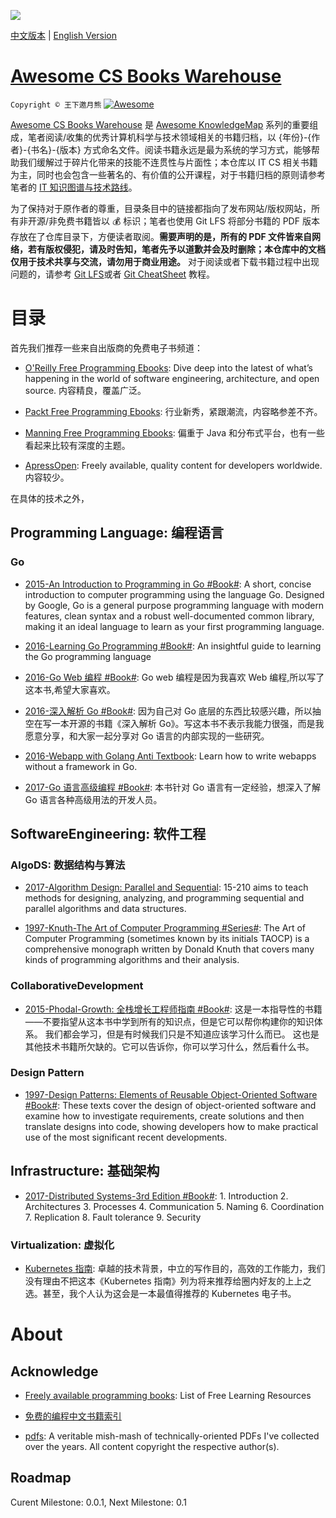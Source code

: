 ![](https://coding.net/u/hoteam/p/Cache/git/raw/master/2016/11/3/4/18L7RiWwRVtHIP35FFUbdog.jpeg)

[中文版本](./README.md) | [English Version](./README-en.md)

# [Awesome CS Books Warehouse](https://parg.co/UpB)

`Copyright © 王下邀月熊` [![Awesome](https://parg.co/UvS)](https://parg.co/UpB)

[Awesome CS Books Warehouse](https://parg.co/UpB) 是 [Awesome KnowledgeMap](https://github.com/wxyyxc1992/Awesome-KnowledgeMap) 系列的重要组成，笔者阅读/收集的优秀计算机科学与技术领域相关的书籍归档，以 {年份}-{作者}-{书名}-{版本} 方式命名文件。阅读书籍永远是最为系统的学习方式，能够帮助我们缓解过于碎片化带来的技能不连贯性与片面性；本仓库以 IT CS 相关书籍为主，同时也会包含一些著名的、有价值的公开课程，对于书籍归档的原则请参考笔者的 [IT 知识图谱与技术路线](https://github.com/wxyyxc1992/Awesome-KnowledgeMap)。

为了保持对于原作者的尊重，目录条目中的链接都指向了发布网站/版权网站，所有非开源/非免费书籍皆以 :moneybag: 标识；笔者也使用 Git LFS 将部分书籍的 PDF 版本存放在了仓库目录下，方便读者取阅。**需要声明的是，所有的 PDF 文件皆来自网络，若有版权侵犯，请及时告知，笔者先予以道歉并会及时删除；本仓库中的文档仅用于技术共享与交流，请勿用于商业用途。** 对于阅读或者下载书籍过程中出现问题的，请参考 [Git LFS](https://git-lfs.github.com/)或者 [Git CheatSheet](https://parg.co/Uvc) 教程。

# 目录

首先我们推荐一些来自出版商的免费电子书频道：

* [O'Reilly Free Programming Ebooks](http://www.oreilly.com/programming/free/): Dive deep into the latest of what’s happening in the world of software engineering, architecture, and open source. 内容精良，覆盖广泛。

* [Packt Free Programming Ebooks](https://www.packtpub.com/packt/offers/free-learning?from=block): 行业新秀，紧跟潮流，内容略参差不齐。

* [Manning Free Programming Ebooks](http://freecontent.manning.com/free-ebooks/): 偏重于 Java 和分布式平台，也有一些看起来比较有深度的主题。

* [ApressOpen](https://www.apress.com/cn/apress-open/apressopen-titles): Freely available, quality content for developers worldwide. 内容较少。

在具体的技术之外，

## Programming Language: 编程语言

### Go

* [2015-An Introduction to Programming in Go #Book#](http://www.golang-book.com/): A short, concise introduction to computer programming using the language Go. Designed by Google, Go is a general purpose programming language with modern features, clean syntax and a robust well-documented common library, making it an ideal language to learn as your first programming language.

* [2016-Learning Go Programming #Book#](https://parg.co/b21): An insightful guide to learning the Go programming language

* [2016-Go Web 编程 #Book#](https://astaxie.gitbooks.io/build-web-application-with-golang/content/zh/): Go web 编程是因为我喜欢 Web 编程,所以写了这本书,希望大家喜欢。

* [2016-深入解析 Go #Book#](https://tiancaiamao.gitbooks.io/go-internals/content/zh/): 因为自己对 Go 底层的东西比较感兴趣，所以抽空在写一本开源的书籍《深入解析 Go》。写这本书不表示我能力很强，而是我愿意分享，和大家一起分享对 Go 语言的内部实现的一些研究。

- [2016-Webapp with Golang Anti Textbook](https://github.com/thewhitetulip/web-dev-golang-anti-textbook): Learn how to write webapps without a framework in Go.

* [2017-Go 语言高级编程 #Book#](https://parg.co/UMV): 本书针对 Go 语言有一定经验，想深入了解 Go 语言各种高级用法的开发人员。

## SoftwareEngineering: 软件工程

### AlgoDS: 数据结构与算法

* [2017-Algorithm Design: Parallel and Sequential](http://www.parallel-algorithms-book.com/): 15-210 aims to teach methods for designing, analyzing, and programming sequential and parallel algorithms and data structures.

- [1997-Knuth-The Art of Computer Programming #Series#](https://www-cs-faculty.stanford.edu/~knuth/taocp.html): The Art of Computer Programming (sometimes known by its initials TAOCP) is a comprehensive monograph written by Donald Knuth that covers many kinds of programming algorithms and their analysis.

### CollaborativeDevelopment

* [2015-Phodal-Growth: 全栈增长工程师指南 #Book#](https://github.com/phodal/growth-ebook): 这是一本指导性的书籍——不要指望从这本书中学到所有的知识点，但是它可以帮你构建你的知识体系。 我们都会学习，但是有时候我们只是不知道应该学习什么而已。 这也是其他技术书籍所欠缺的。它可以告诉你，你可以学习什么，然后看什么书。

### Design Pattern

* [1997-Design Patterns: Elements of Reusable Object-Oriented Software #Book#](https://parg.co/UyK): These texts cover the design of object-oriented software and examine how to investigate requirements, create solutions and then translate designs into code, showing developers how to make practical use of the most significant recent developments.

## Infrastructure: 基础架构

* [2017-Distributed Systems-3rd Edition #Book#](https://parg.co/UeG): 1. Introduction 2. Architectures 3. Processes 4. Communication 5. Naming 6. Coordination 7. Replication 8. Fault tolerance 9. Security

### Virtualization: 虚拟化

* [Kubernetes 指南](http://www.infoq.com/cn/minibooks/Kubernetes-handbook): 卓越的技术背景，中立的写作目的，高效的工作能力，我们没有理由不把这本《Kubernetes 指南》列为将来推荐给圈内好友的上上之选。甚至，我个人认为这会是一本最值得推荐的 Kubernetes 电子书。

# About

## Acknowledge

* [Freely available programming books](https://github.com/EbookFoundation/free-programming-books): List of Free Learning Resources

* [免费的编程中文书籍索引](https://github.com/justjavac/free-programming-books-zh_CN)

* [pdfs](https://github.com/tpn/pdfs): A veritable mish-mash of technically-oriented PDFs I've collected over the years. All content copyright the respective author(s).

## Roadmap

Curent Milestone: 0.0.1, Next Milestone: 0.1

